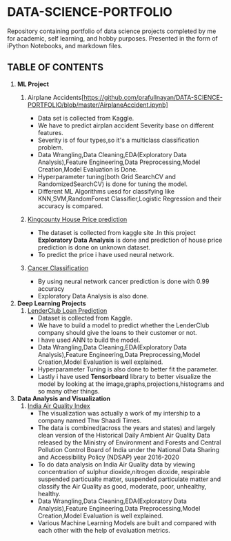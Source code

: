 # DATA-SCIENCE-PORTFOLIO

Repository containing portfolio of data science projects completed by me for academic, self learning, and hobby purposes. Presented in the form of iPython Notebooks, and  markdown files.

## TABLE OF CONTENTS

1. **ML  Project**
    1.  Airplane Accidents[https://github.com/prafullnayan/DATA-SCIENCE-PORTFOLIO/blob/master/AirplaneAccident.ipynb]
        * Data set is collected from Kaggle.
        * We have to predict airplan accident Severity base on different features.
        * Severity is of four types,so it's a multiclass classification problem.
        * Data Wrangling,Data Cleaning,EDA(Exploratory Data Analysis),Feature Engineering,Data Preprocessing,Model Creation,Model Evaluation is Done.
        * Hyperparameter tuning(both Grid SearchCV and RandomizedSearchCV) is done for tuning the model.
        * Different ML Algorithms uesd for classifying like KNN,SVM,RandomForest Classifier,Logistic Regression and their accuracy is compared.
        
    2. [Kingcounty House Price prediction](https://github.com/prafullnayan/DATA-SCIENCE-PORTFOLIO/blob/master/ML%20Micro%20Projects/kingcounty_houseprice%20prediction%20by%20neural%20network.ipynb)    
        * The dataset is collected from kaggle site .In this project **Exploratory Data Analysis** is done and prediction of house price prediction is done on unknown dataset.
        * To predict the price i have used neural network.
    3. [Cancer Classification](https://github.com/prafullnayan/DATA-SCIENCE-PORTFOLIO/blob/master/ML%20Micro%20Projects/cancer_classification.ipynb)
        * By using neural network cancer prediction is done with 0.99 accuracy
        * Exploratory Data Analysis is also done.   
2. **Deep Learning Projects**
     1. [LenderClub Loan Prediction](https://github.com/prafullnayan/DATA-SCIENCE-PORTFOLIO/blob/master/Deep%20Learning%20Projects/LenderClub_Loan_prediction.ipynb)
        * Dataset is collected from Kaggle.
        * We have to build a model to predict whether the LenderClub company should give the loans to their customer or not.
        * I have used ANN to build the model.
        * Data Wrangling,Data Cleaning,EDA(Exploratory Data Analysis),Feature Engineering,Data Preprocessing,Model Creation,Model Evaluation is well explained.
        * Hyperparameter Tuning is also done to better fit the parameter.
        * Lastly i have used **Tensorboard** library to better visualize the model by looking at the image,graphs,projections,histograms and so many other things. 
3. **Data Analysis and Visualization** 
      1. [India Air Quality Index](https://github.com/prafullnayan/DATA-SCIENCE-PORTFOLIO/blob/master/India%20Air%20Quality%20(Project).ipynb)
         * The visualization was actually a work of my intership to a company named Thw Shaadi Times.
         * The data is combined(across the years and states) and largely clean version of the Historical Daily Ambient Air Quality Data released by the Ministry of Environment              and Forests and Central Pollution Control Board of India under the National Data Sharing and Accessibility Policy (NDSAP) year 2016-2020
         * To do data analysis on India Air Quality data by viewing concentration of sulphur dioxide,nitrogen dioxide, respirable suspended particualte matter, suspended                    particulate matter and classify the Air Quality as good, moderate, poor, unhealthy, healthy.
         * Data Wrangling,Data Cleaning,EDA(Exploratory Data Analysis),Feature Engineering,Data Preprocessing,Model Creation,Model Evaluation is well explained.
         * Various Machine Learning Models are built and compared with each other with the help of evaluation metrics.
         
           
      
      
